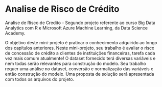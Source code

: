 # Analise de Risco de Crédito

Analise de Risco de Credito - Segundo projeto referente ao curso Big Data Analytics com R e Microsoft Azure Machine Learning, da Data Science Academy.

O objetivo deste mini-projeto é praticar o conhecimento adquirido ao longo dos capítulos anteriores.
Neste mini-projeto, seu trabalho é avaliar o risco de concessão de crédito a clientes de instituições financeiras, tarefa cada vez mais comum atualmente!
O dataset fornecido terá diversas variáveis e nem todas serão relevantes para construção do modelo. Seu trabalho requer uma análise no dataset, conversão e normalização das variáveis e então construção do modelo.
Uma proposta de solução será apresentada com todos os arquivos do projeto.
